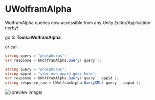 # UWolframAlpha
WolframAlpha queries now accessible from any Unity Editor/Application nerby!

go to **Tools>WolframAlpha**

or call

```c#
string query = "phosphorus";
var response = UWolframAlpha.Query( query );
```
```c#
string query = "phosphorus";
string appid = "your own appid goes here";
var response = UWolframAlpha.Query( query , appid );
string response_raw = UWolframAlpha.QueryXML( query , appid );
```

![(preview image)](https://i.imgur.com/1cVYpT8.jpg)
